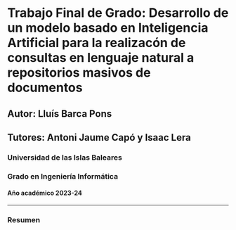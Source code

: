 # **Trabajo Final de Grado**: Desarrollo de un modelo basado en Inteligencia Artificial para la realizacón de consultas en lenguaje natural a repositorios masivos de documentos

## Autor: Lluís Barca Pons

## Tutores: Antoni Jaume Capó y Isaac Lera

### Universidad de las Islas Baleares

### Grado en Ingeniería Informática

#### Año académico 2023-24

<hr/>

### Resumen
